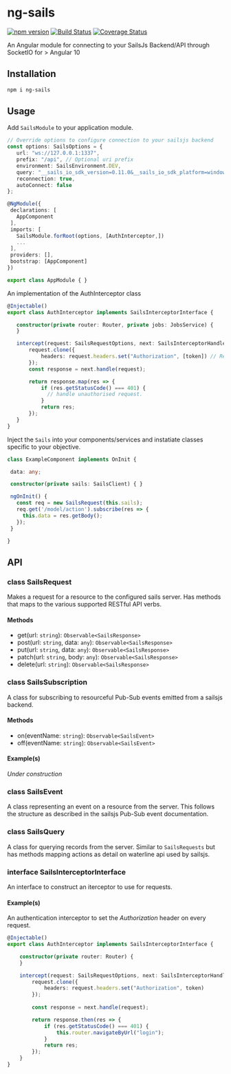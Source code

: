 # ng-sails
[![npm version](https://badge.fury.io/js/ng-sails.svg)](https://badge.fury.io/js/ng-sails)
[![Build Status](https://travis-ci.org/burntblark/ng-sails.svg?branch=master)](https://travis-ci.org/burntblark/ng-sails)
[![Coverage Status](https://coveralls.io/repos/github/burntblark/ng-sails/badge.svg?branch=master&cacheBuster=1)](https://coveralls.io/github/burntblark/ng-sails?branch=master)

An Angular module for connecting to your SailsJs Backend/API through SocketIO for > Angular 10

## Installation

 ```bash
 npm i ng-sails
 ```

## Usage

Add `SailsModule` to your application module.

 ```ts
 // Override options to configure connection to your sailsjs backend
 const options: SailsOptions = {
    url: "ws://127.0.0.1:1337",
    prefix: "/api", // Optional uri prefix
    environment: SailsEnvironment.DEV,
    query: "__sails_io_sdk_version=0.11.0&__sails_io_sdk_platform=windows&__sails_io_sdk_language=javascript",
    reconnection: true,
    autoConnect: false
};

@NgModule({
  declarations: [
    AppComponent
  ],
  imports: [
    SailsModule.forRoot(options, [AuthInterceptor,])
    ...
  ],
  providers: [],
  bootstrap: [AppComponent]
})

export class AppModule { }
 ```

An implementation of the AuthInterceptor class

 ```ts
@Injectable()
export class AuthInterceptor implements SailsInterceptorInterface {

    constructor(private router: Router, private jobs: JobsService) {
    }

    intercept(request: SailsRequestOptions, next: SailsInterceptorHandlerInterface): Observable<SailsResponse> {
        request.clone({
            headers: request.headers.set("Authorization", [token]) // Replace [token] with your auth token
        });
        const response = next.handle(request);

        return response.map(res => {
            if (res.getStatusCode() === 401) {
              // handle unauthorised request.
            }
            return res;
        });
    }
}
 ```

Inject the `Sails` into your components/services and instatiate classes specific to your objective.

 ```ts
class ExampleComponent implements OnInit {

  data: any;

  constructor(private sails: SailsClient) { }

  ngOnInit() {
    const req = new SailsRequest(this.sails);
    req.get('/model/action').subscribe(res => {
      this.data = res.getBody();
    });
  }

}
 ```

## API

### class SailsRequest

Makes a request for a resource to the configured sails server. Has methods that maps to the various supported RESTful API verbs.

#### Methods

* get(url: `string`): `Observable<SailsResponse>`
* post(url: `string`, data: `any`): `Observable<SailsResponse>`
* put(url: `string`, data: `any`): `Observable<SailsResponse>`
* patch(url: `string`, body: `any`): `Observable<SailsResponse>`
* delete(url: `string`): `Observable<SailsResponse>`

### class SailsSubscription

A class for subscribing to resourceful Pub-Sub events emitted from a sailsjs backend.

#### Methods

* on(eventName: `string`): `Observable<SailsEvent>`
* off(eventName: `string`): `Observable<SailsEvent>`

#### Example(s)

*Under construction*

### class SailsEvent

A class representing an event on a resource from the server. This follows the structure as described in the sailsjs Pub-Sub event documentation.

### class SailsQuery

A class for querying records from the server. Similar to `SailsRequests` but has methods mapping actions as detail on waterline api used by sailsjs.

### interface SailsInterceptorInterface

An interface to construct an iterceptor to use for requests.

#### Example(s)

An authentication interceptor to set the *Authorization* header on every request.

```ts
@Injectable()
export class AuthInterceptor implements SailsInterceptorInterface {

    constructor(private router: Router) {
    }

    intercept(request: SailsRequestOptions, next: SailsInterceptorHandlerInterface): Promise<SailsResponse> {
        request.clone({
            headers: request.headers.set("Authorization", token)
        });
        
        const response = next.handle(request);

        return response.then(res => {
            if (res.getStatusCode() === 401) {
                this.router.navigateByUrl("login");
            }
            return res;
        });
    }
}
```
